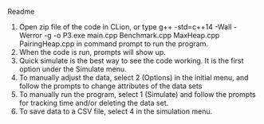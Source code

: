 Readme
1. Open zip file of the code in CLion, or type g++ -std=c++14 -Wall -Werror -g -o P3.exe main.cpp Benchmark.cpp MaxHeap.cpp PairingHeap.cpp in command prompt to run the program.
2. When the code is run, prompts will show up.
3. Quick simulate is the best way to see the code working. It is the first option under the Simulate menu.
4. To manually adjust the data, select 2 (Options) in the initial menu, and follow the prompts to change attributes of the data sets
5. To manually run the program, select 1 (Simulate) and follow the prompts for tracking time and/or deleting the data set.
6. To save data to a CSV file, select 4 in the simulation menu.
